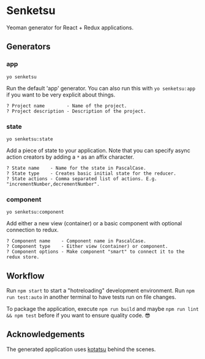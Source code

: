# Senketsu

Yeoman generator for React + Redux applications.

## Generators

### app
```
yo senketsu
```
Run the default 'app' generator. You can also run this with `yo senketsu:app` if you want to be
very explicit about things.
```
? Project name        - Name of the project.
? Project description - Description of the project.
```

### state
```
yo senketsu:state
```
Add a piece of state to your application. Note that you can specify async action creators by adding
a `*` as an affix character.
```
? State name    - Name for the state in PascalCase.
? State type    - Creates basic initial state for the reducer.
? State actions - Comma separated list of actions. E.g. "incrementNumber,decrementNumber".
```

### component
```
yo senketsu:component
```
Add either a new view (container) or a basic component with optional connection to redux.
```
? Component name    - Component name in PascalCase.
? Component type    - Either view (container) or component.
? Component options - Make component "smart" to connect it to the redux store.
```

## Workflow

Run `npm start` to start a "hotreloading" development environment. Run `npm run test:auto` in
another terminal to have tests run on file changes.

To package the application, execute `npm run build` and maybe `npm run lint && npm test` before if
you want to ensure quality code. :sunglasses:

## Acknowledgements

The generated application uses [kotatsu](https://github.com/Yomguithereal/kotatsu) behind the
scenes.
